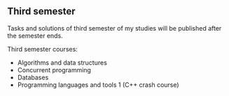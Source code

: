## Third semester
Tasks and solutions of third semester of my studies will be published after the semester ends.

Third semester courses: 
- Algorithms and data structures
- Concurrent programming
- Databases
- Programming languages and tools 1 (C++ crash course)

